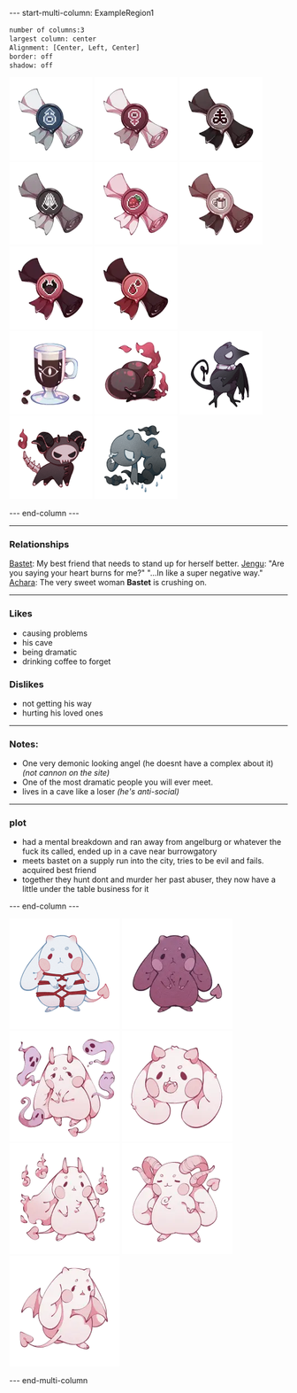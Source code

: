 --- start-multi-column: ExampleRegion1  
```column-settings  
number of columns:3  
largest column: center 
Alignment: [Center, Left, Center]
border: off
shadow: off
```

![75](Images/Titles/he-him.png)  ![75](Images/Titles/she-her.png)  ![75](Images/Titles/preist-of-sulfer.png) ![75](Images/Titles/faithful.png)  ![75](Images/Titles/sweets-lover.png) ![75](Images/Titles/coffee-addict.png) ![75](Images/Titles/sinner.png) ![75](Images/Titles/bloodthirsty.png)  
![100](Images/food/iris-coffee.png) ![100](Images/food/demon-pepper.png)
![100](Images/pets/gothic-corvat.png) ![100](Images/pets/fiendish-bonezo.png) ![100](Images/pets/gloomy-guyst.png)

--- end-column ---

---
### Relationships
[Bastet](Bastet.md): My best friend that needs to stand up for herself better.
[Jengu](Jengu.md):  "Are you saying your heart burns for me?"  "...In like a super negative way."
[Achara](Achara.md): The very sweet woman **Bastet** is crushing on.

---
### Likes
- causing problems
- his cave
- being dramatic
- drinking coffee to forget
### Dislikes
- not getting his way
- hurting his loved ones
---
### Notes:
- One very demonic looking angel (he doesnt have a complex about it) *(not cannon on the site)*
- One of the most dramatic people you will ever meet.
- lives in a cave like a loser *(he's anti-social)*
---
### plot
- had a mental breakdown and ran away from angelburg or whatever the fuck its called, ended up in a cave near burrowgatory
- meets bastet on a supply run into the city, tries to be evil and fails. acquired best friend
- together they hunt dont and murder her past abuser, they now have a little under the table business for it

--- end-column ---

![100](Images/Species/succubun.png)
![100](Images/Subtypes/pride.png)
![100](Images/Traits/spirit-motes.png)
![100](Images/Traits/fangs.png)
![100](Images/Traits/hellfire.png)
![100](Images/Traits/grand-horn.png)
![100](Images/Traits/bat-wings.png)

--- end-multi-column